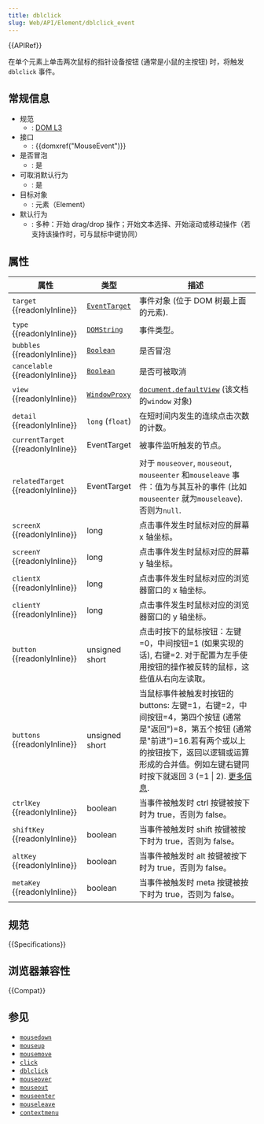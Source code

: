 ```yaml
---
title: dblclick
slug: Web/API/Element/dblclick_event
---
```


{{APIRef}}

在单个元素上单击两次鼠标的指针设备按钮 (通常是小鼠的主按钮) 时，将触发 `dblclick` 事件。

## 常规信息

- 规范
  - : [DOM L3](https://www.w3.org/TR/DOM-Level-3-Events/#event-type-dbclick)
- 接口
  - : {{domxref("MouseEvent")}}
- 是否冒泡
  - : 是
- 可取消默认行为
  - : 是
- 目标对象
  - : 元素（Element）
- 默认行为
  - : 多种：开始 drag/drop 操作；开始文本选择、开始滚动或移动操作（若支持该操作时，可与鼠标中键协同）

## 属性

| 属性                               | 类型                                             | 描述                                                                                                                                                                                                                                                                |
| ---------------------------------- | ------------------------------------------------ | ------------------------------------------------------------------------------------------------------------------------------------------------------------------------------------------------------------------------------------------------------------------- |
| `target` {{readonlyInline}}        | [`EventTarget`](/zh-CN/docs/Web/API/EventTarget) | 事件对象 (位于 DOM 树最上面的元素).                                                                                                                                                                                                                                 |
| `type` {{readonlyInline}}          | [`DOMString`](/zh-CN/docs/Web/JavaScript/Reference/Global_Objects/String)     | 事件类型。                                                                                                                                                                                                                                                          |
| `bubbles` {{readonlyInline}}       | [`Boolean`](/zh-CN/docs/Web/JavaScript/Reference/Global_Objects/Boolean)         | 是否冒泡                                                                                                                                                                                                                                                            |
| `cancelable` {{readonlyInline}}    | [`Boolean`](/zh-CN/docs/Web/JavaScript/Reference/Global_Objects/Boolean)         | 是否可被取消                                                                                                                                                                                                                                                        |
| `view` {{readonlyInline}}          | [`WindowProxy`](/zh-CN/docs/Web/API/WindowProxy) | [`document.defaultView`](/zh-CN/docs/Web/API/Document/defaultView) (该文档的`window` 对象)                                                                                                                                                                          |
| `detail` {{readonlyInline}}        | `long` (`float`)                                 | 在短时间内发生的连续点击次数的计数。                                                                                                                                                                                                                                |
| `currentTarget` {{readonlyInline}} | EventTarget                                      | 被事件监听触发的节点。                                                                                                                                                                                                                                              |
| `relatedTarget` {{readonlyInline}} | EventTarget                                      | 对于 `mouseover`, `mouseout`, `mouseenter` 和`mouseleave` 事件：值为与其互补的事件 (比如`mouseenter` 就为`mouseleave`). 否则为`null`.                                                                                                                               |
| `screenX` {{readonlyInline}}       | long                                             | 点击事件发生时鼠标对应的屏幕 x 轴坐标。                                                                                                                                                                                                                             |
| `screenY` {{readonlyInline}}       | long                                             | 点击事件发生时鼠标对应的屏幕 y 轴坐标。                                                                                                                                                                                                                             |
| `clientX` {{readonlyInline}}       | long                                             | 点击事件发生时鼠标对应的浏览器窗口的 x 轴坐标。                                                                                                                                                                                                                     |
| `clientY` {{readonlyInline}}       | long                                             | 点击事件发生时鼠标对应的浏览器窗口的 y 轴坐标。                                                                                                                                                                                                                     |
| `button` {{readonlyInline}}        | unsigned short                                   | 点击时按下的鼠标按钮：左键=0，中间按钮=1 (如果实现的话), 右键=2. 对于配置为左手使用按钮的操作被反转的鼠标，这些值从右向左读取。                                                                                                                                     |
| `buttons` {{readonlyInline}}       | unsigned short                                   | 当鼠标事件被触发时按钮的 buttons: 左键=1，右键=2，中间按钮=4，第四个按钮 (通常是"返回")=8，第五个按钮 (通常是"前进")=16.若有两个或以上的按钮按下，返回以逻辑或运算形成的合并值。例如左键右键同时按下就返回 3 (=1 \| 2). [更多信息](/zh-CN/docs/Web/API/MouseEvent). |
| `ctrlKey` {{readonlyInline}}       | boolean                                          | 当事件被触发时 ctrl 按键被按下时为 true，否则为 false。                                                                                                                                                                                                             |
| `shiftKey` {{readonlyInline}}      | boolean                                          | 当事件被触发时 shift 按键被按下时为 true，否则为 false。                                                                                                                                                                                                            |
| `altKey` {{readonlyInline}}        | boolean                                          | 当事件被触发时 alt 按键被按下时为 true，否则为 false。                                                                                                                                                                                                              |
| `metaKey` {{readonlyInline}}       | boolean                                          | 当事件被触发时 meta 按键被按下时为 true，否则为 false。                                                                                                                                                                                                             |

## 规范

{{Specifications}}

## 浏览器兼容性

{{Compat}}

## 参见

- [`mousedown`](/zh-CN/docs/Web/API/Element/mousedown_event)
- [`mouseup`](/zh-CN/docs/Web/API/Element/mouseup_event)
- [`mousemove`](/zh-CN/docs/Web/API/Element/mousemove_event)
- [`click`](/zh-CN/docs/Web/API/Element/click_event)
- [`dblclick`](/zh-CN/docs/Web/API/Element/dblclick_event)
- [`mouseover`](/zh-CN/docs/Web/API/Element/mouseover_event)
- [`mouseout`](/zh-CN/docs/Web/API/Element/mouseout_event)
- [`mouseenter`](/zh-CN/docs/Web/API/Element/mouseenter_event)
- [`mouseleave`](/zh-CN/docs/Web/API/Element/mouseleave_event)
- [`contextmenu`](/zh-CN/docs/Web/API/Element/contextmenu_event)
